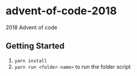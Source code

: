 # advent-of-code-2018
2018 Advent of code

## Getting Started
1. `yarn install`
2. `yarn run <folder-name>` to run the folder script
